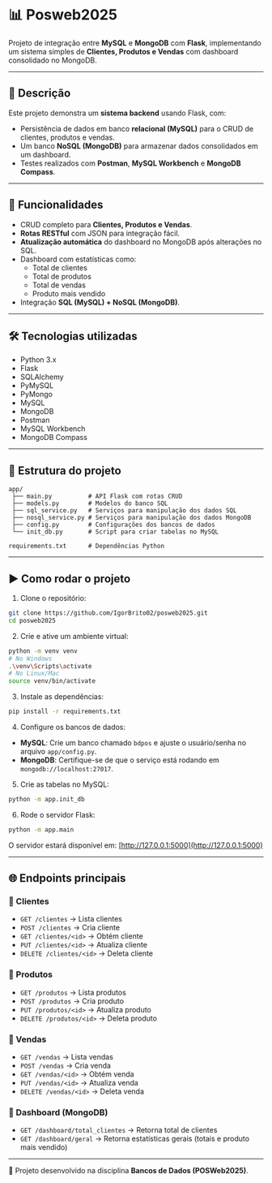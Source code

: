 # 📊 Posweb2025

Projeto de integração entre **MySQL** e **MongoDB** com **Flask**, implementando um sistema simples de **Clientes, Produtos e Vendas** com dashboard consolidado no MongoDB.

---

## 🚀 Descrição
Este projeto demonstra um **sistema backend** usando Flask, com:
- Persistência de dados em banco **relacional (MySQL)** para o CRUD de clientes, produtos e vendas.  
- Um banco **NoSQL (MongoDB)** para armazenar dados consolidados em um dashboard.  
- Testes realizados com **Postman**, **MySQL Workbench** e **MongoDB Compass**.

---

## 🔑 Funcionalidades
- CRUD completo para **Clientes, Produtos e Vendas**.  
- **Rotas RESTful** com JSON para integração fácil.  
- **Atualização automática** do dashboard no MongoDB após alterações no SQL.  
- Dashboard com estatísticas como:  
  - Total de clientes  
  - Total de produtos  
  - Total de vendas  
  - Produto mais vendido  
- Integração **SQL (MySQL) + NoSQL (MongoDB)**.  

---

## 🛠 Tecnologias utilizadas
- Python 3.x  
- Flask  
- SQLAlchemy  
- PyMySQL  
- PyMongo  
- MySQL  
- MongoDB  
- Postman  
- MySQL Workbench  
- MongoDB Compass  

---

## 📂 Estrutura do projeto
```
app/
 ├── main.py          # API Flask com rotas CRUD
 ├── models.py        # Modelos do banco SQL
 ├── sql_service.py   # Serviços para manipulação dos dados SQL
 ├── nosql_service.py # Serviços para manipulação dos dados MongoDB
 ├── config.py        # Configurações dos bancos de dados
 └── init_db.py       # Script para criar tabelas no MySQL

requirements.txt      # Dependências Python
```

---

## ▶️ Como rodar o projeto

1. Clone o repositório:
```bash
git clone https://github.com/IgorBrito02/posweb2025.git
cd posweb2025
```

2. Crie e ative um ambiente virtual:
```bash
python -m venv venv
# No Windows
.\venv\Scripts\activate
# No Linux/Mac
source venv/bin/activate
```

3. Instale as dependências:
```bash
pip install -r requirements.txt
```

4. Configure os bancos de dados:
- **MySQL**: Crie um banco chamado `bdpos` e ajuste o usuário/senha no arquivo `app/config.py`.  
- **MongoDB**: Certifique-se de que o serviço está rodando em `mongodb://localhost:27017`.  

5. Crie as tabelas no MySQL:
```bash
python -m app.init_db
```

6. Rode o servidor Flask:
```bash
python -m app.main
```

O servidor estará disponível em: [http://127.0.0.1:5000](http://127.0.0.1:5000)

---

## 🌐 Endpoints principais

### 📌 Clientes
- `GET /clientes` → Lista clientes  
- `POST /clientes` → Cria cliente  
- `GET /clientes/<id>` → Obtém cliente  
- `PUT /clientes/<id>` → Atualiza cliente  
- `DELETE /clientes/<id>` → Deleta cliente  

### 📌 Produtos
- `GET /produtos` → Lista produtos  
- `POST /produtos` → Cria produto  
- `PUT /produtos/<id>` → Atualiza produto  
- `DELETE /produtos/<id>` → Deleta produto  

### 📌 Vendas
- `GET /vendas` → Lista vendas  
- `POST /vendas` → Cria venda  
- `GET /vendas/<id>` → Obtém venda  
- `PUT /vendas/<id>` → Atualiza venda  
- `DELETE /vendas/<id>` → Deleta venda  

### 📌 Dashboard (MongoDB)
- `GET /dashboard/total_clientes` → Retorna total de clientes  
- `GET /dashboard/geral` → Retorna estatísticas gerais (totais e produto mais vendido)  

---

📌 Projeto desenvolvido na disciplina **Bancos de Dados (POSWeb2025)**.  